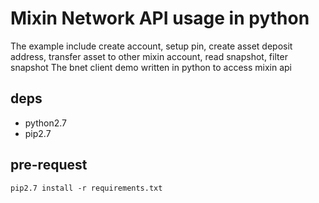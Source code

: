 # Mixin Network API usage in python

The example include create account, setup pin, create asset deposit address, transfer asset to other mixin account, read snapshot, filter snapshot
The bnet client demo written in python to access mixin api

## deps

* python2.7
* pip2.7

## pre-request
```
pip2.7 install -r requirements.txt
```
